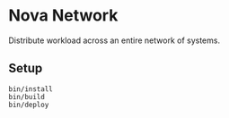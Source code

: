 # Nova Network
Distribute workload across an entire network of systems.

## Setup
```
bin/install
bin/build
bin/deploy
```

